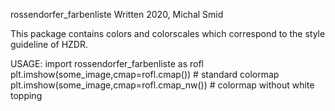 rossendorfer_farbenliste
Written 2020, Michal Smid

This package contains colors and colorscales which correspond to the style guideline of HZDR.

USAGE:
import rossendorfer_farbenliste as rofl
plt.imshow(some_image,cmap=rofl.cmap())  # standard colormap
plt.imshow(some_image,cmap=rofl.cmap_nw())  # colormap without white topping
